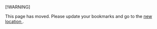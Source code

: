 [!WARNING]

This page has moved. Please update your bookmarks and go to the 
<a href='https://github.com/google-ml-infra/rules_ml_toolchain/tree/main/gpu'>
    new location
</a>.
